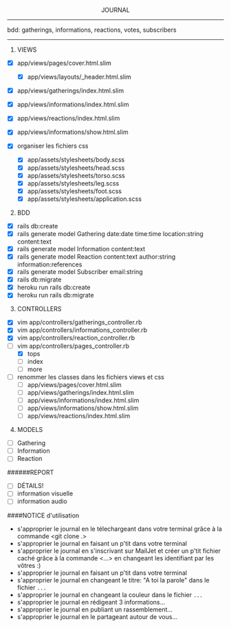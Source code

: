 <p align="center">JOURNAL</p>

-------------------
bdd: gatherings, informations, reactions, votes, subscribers

------------------
1. VIEWS
- [x] app/views/pages/cover.html.slim
  - [x] app/views/layouts/\_header.html.slim
- [x] app/views/gatherings/index.html.slim
- [x] app/views/informations/index.html.slim
- [x] app/views/reactions/index.html.slim
- [x] app/views/informations/show.html.slim

- [x] organiser les fichiers css
  - [x] app/assets/stylesheets/body.scss
  - [x] app/assets/stylesheets/head.scss
  - [x] app/assets/stylesheets/torso.scss
  - [x] app/assets/stylesheets/leg.scss
  - [x] app/assets/stylesheets/foot.scss
  - [x] app/assets/stylesheets/application.scss

2. BDD
- [x] rails db:create
- [x] rails generate model Gathering date:date time:time location:string content:text
- [x] rails generate model Information content:text
- [x] rails generate model Reaction content:text author:string information:references
- [x] rails generate model Subscriber email:string
- [x] rails db:migrate
- [x] heroku run rails db:create
- [x] heroku run rails db:migrate

3. CONTROLLERS
- [x] vim app/controllers/gatherings_controller.rb
- [x] vim app/controllers/informations_controller.rb
- [x] vim app/controllers/reaction_controller.rb
- [ ] vim app/controllers/pages_controller.rb
  - [x] tops
  - [ ] index
  - [ ] more

- [ ] renommer les classes dans les fichiers views et css
  - [ ] app/views/pages/cover.html.slim
  - [ ] app/views/gatherings/index.html.slim
  - [ ] app/views/informations/index.html.slim
  - [ ] app/views/informations/show.html.slim
  - [ ] app/views/reactions/index.html.slim

4. MODELS
- [ ] Gathering
- [ ] Information
- [ ] Reaction

######REPORT
- [ ] DÉTAILS!
- [ ] information visuelle
- [ ] information audio

####NOTICE d'utilisation
* s'approprier le journal en le télechargeant dans votre terminal grâce à la commande <git clone .>  
* s'approprier le journal en faisant un p'tit <bundle> dans votre terminal
* s'approprier le journal en s'inscrivant sur MailJet et créer un p'tit fichier caché grâce à la commande <...> en changeant les identifiant par les vôtres   :)
* s'approprier le journal en faisant un p'tit <bundle> dans votre terminal
* s'approprier le journal en changeant le titre: "A toi la parole" dans le fichier `...`
* s'approprier le journal en changeant la couleur dans le fichier `...`
* s'approprier le journal en rédigeant 3 informations...
* s'approprier le journal en publiant un rassemblement...
* s'approprier le journal en le partageant autour de vous...
